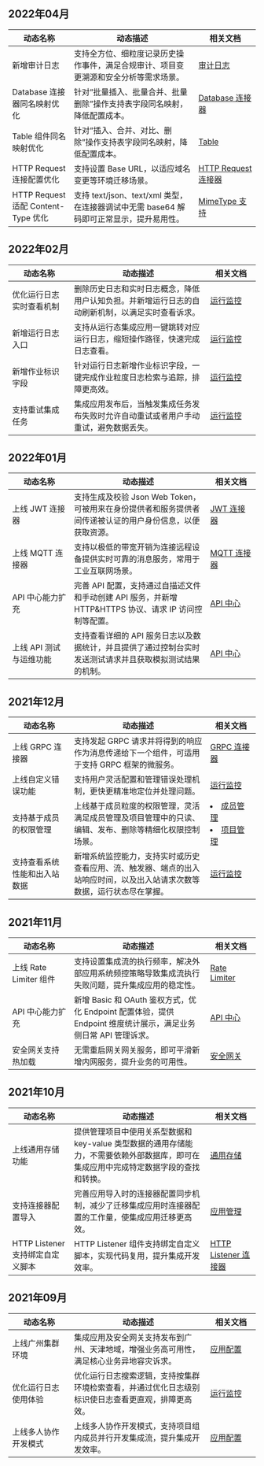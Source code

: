 
## 2022年04月
<table>
<thead>
<tr>
<th width="25%">动态名称</th>
<th width="55%">动态描述</th>
<th width="20%">相关文档</th>
</tr>
</thead>
<tbody>
<tr>
<td>新增审计日志</td>
<td>支持全方位、细粒度记录历史操作事件，满足合规审计、项目变更溯源和安全分析等需求场景。</td>
<td><a href="https://cloud.tencent.com/document/product/1270/72404">审计日志</a></td>
</tr>
<tr>
<td>Database 连接器同名映射优化</td>
<td>针对“批量插入、批量合并、批量删除”操作支持表字段同名映射，降低配置成本。</td>
<td><a href="https://cloud.tencent.com/document/product/1270/55449">Database 连接器</a></td>
</tr>
<tr>
<td>Table 组件同名映射优化</td>
<td>针对“插入、合并、对比、删除”操作支持表字段同名映射，降低配置成本。 </td>
<td><a href="https://cloud.tencent.com/document/product/1270/62647">Table</a></td>
</tr>
<tr>
<td>HTTP Request 连接配置优化</td>
<td>支持设置 Base URL，以适应域名变更等环境迁移场景。</td>
<td><a href="https://cloud.tencent.com/document/product/1270/55460">HTTP Request 连接器</a></td>
</tr>
<tr>
<td>HTTP Request 适配 Content-Type 优化</td>
<td>支持 text/json、text/xml 类型，在连接器调试中无需 base64 解码即可正常显示，提升易用性。</td>
<td><a href="https://cloud.tencent.com/document/product/1270/55617">MimeType 支持</a></td>
</tr>
</tbody></table> 

## 2022年02月
<table>
<thead>
<tr>
<th width="25%">动态名称</th>
<th width="55%">动态描述</th>
<th width="20%">相关文档</th>
</tr>
</thead>
<tbody>
<tr>
<td>优化运行日志实时查看机制</td>
<td> 删除历史日志和实时日志概念，降低用户认知负担。并新增运行日志的自动刷新机制，以满足实时查看诉求。</td>
<td><a href="https://cloud.tencent.com/document/product/1270/62268">运行监控</a></td>
</tr>
<tr>
<td>新增运行日志入口</td>
<td>支持从运行态集成应用一键跳转对应运行日志，缩短操作路径，快速完成日志查看。</td>
<td><a href="https://cloud.tencent.com/document/product/1270/62268">运行监控</a></td>
</tr>
<tr>
<td>新增作业标识字段</td>
<td>针对运行日志新增作业标识字段，一键完成作业粒度日志检索与追踪，排障更高效。	</td>
<td><a href="https://cloud.tencent.com/document/product/1270/62268">运行监控</a></td>
</tr>
<tr>
<td>支持重试集成任务</td>
<td>集成应用发布后，当触发集成任务发布失败时允许自动重试或者用户手动重试，避免数据丢失。</td>
<td><a href="https://cloud.tencent.com/document/product/1270/62268">运行监控</a></td>
</tr>
</tbody></table> 



## 2022年01月
<table>
<thead>
<tr>
<th width="25%">动态名称</th>
<th width="55%">动态描述</th>
<th width="20%">相关文档</th>
</tr>
</thead>
<tbody>
<tr>
<td>上线 JWT 连接器</td>
<td>支持生成及校验 Json Web Token，可被用来在身份提供者和服务提供者间传递被认证的用户身份信息，以便获取资源。</td>
<td><a href="https://cloud.tencent.com/document/product/1270/66054">JWT 连接器</a></td>
</tr>
<td>上线 MQTT 连接器</td>
<td>支持以极低的带宽开销为连接远程设备提供实时可靠的消息服务，常用于工业互联网场景。		</td>
<td><a href="https://cloud.tencent.com/document/product/1270/66350">MQTT 连接器</a></td>
</tr>
<td>API 中心能力扩充</td>
<td>完善 API 配置，支持通过自描述文件和手动创建 API 服务，并新增 HTTP&HTTPS 协议、请求 IP 访问控制等配置。		</td>
<td><a href="https://cloud.tencent.com/document/product/1270/62263">API 中心</a></td>
</tr>
<td>上线 API 测试与运维功能</td>
<td>支持查看详细的 API 服务日志以及数据统计，并且提供了通过控制台实时发送测试请求并且获取模拟测试结果的机制。		</td>
<td><a href="https://cloud.tencent.com/document/product/1270/62263">API 中心</a></td>
</tr>
</tbody></table> 


## 2021年12月
<table>
<thead>
<tr>
<th width="25%">动态名称</th>
<th width="55%">动态描述</th>
<th width="20%">相关文档</th>
</tr>
</thead>
<tbody>
<tr>
<td>上线 GRPC 连接器</td>
<td>支持发起 GRPC 请求并将得到的响应作为消息传递给下一个组件，可适用于支持 GRPC 框架的微服务。</td>
<td><a href="https://cloud.tencent.com/document/product/1270/66055">GRPC 连接器</a></td>
</tr>
<tr>
<td>上线自定义错误功能</td>
<td>支持用户灵活配置和管理错误处理机制，更快更精准地定位并处理问题。		</td>
<td><a href="https://cloud.tencent.com/document/product/1270/62268">运行监控</a></td>
</tr>
<tr>
<td>支持基于成员的权限管理</td>
<td>上线基于成员粒度的权限管理，灵活满足成员管理及项目管理中的只读、编辑、发布、删除等精细化权限控制场景。		</td>
<td><li><a href="https://cloud.tencent.com/document/product/1270/62274">成员管理</a></li><li><a href="https://cloud.tencent.com/document/product/1270/62276">项目管理</a></li></td>
</tr>
<tr>
<td>支持查看系统性能和出入站数据</td>
<td>新增系统监控能力，支持实时或历史查看应用、流、触发器、端点的出入站响应时间，以及出入站请求次数等数据，运行状态尽在掌握。		</td>
<td><a href="https://cloud.tencent.com/document/product/1270/62268">运行监控</a></td>
</tr>
</tbody></table> 




## 2021年11月
<table>
<thead>
<tr>
<th width="25%">动态名称</th>
<th width="55%">动态描述</th>
<th width="20%">相关文档</th>
</tr>
</thead>
<tbody>
<tr>
<td>上线 Rate Limiter 组件</td>
<td>支持设置集成流的执行频率，解决外部应用系统频控策略导致集成流执行失败问题，提升集成应用的稳定性。</td>
<td><a href="https://cloud.tencent.com/document/product/1270/65817">Rate Limiter</a></td>
</tr>
<tr>
<td>API 中心能力扩充</td>
<td>新增 Basic 和 OAuth 鉴权方式，优化 Endpoint 配置体验，提供 Endpoint 维度统计展示，满足业务侧日常 API 管理诉求。		</td>
<td><a href="https://cloud.tencent.com/document/product/1270/62263">API 中心</a></td>
</tr>
<td>安全网关支持热加载</td>
<td>无需重启网关网关服务，即可平滑新增内网服务，提升业务的可用性。		</td>
<td><a href="https://cloud.tencent.com/document/product/1270/51656">安全网关</a></td>
</tr>
</tbody></table> 
 
 
 ## 2021年10月
<table>
<thead>
<tr>
<th width="25%">动态名称</th>
<th width="55%">动态描述</th>
<th width="20%">相关文档</th>
</tr>
</thead>
<tbody>
<tr>
<td>上线通用存储功能</td>
<td> 提供管理项目中使用关系型数据和 key-value 类型数据的通用存储能力，不需要依赖外部数据库，即可在集成应用中完成特定数据字段的查找和转换。</td>
<td><a href="https://cloud.tencent.com/document/product/1270/63453">通用存储</a></td>
</tr>
<tr>
<td>支持连接器配置导入</td>
<td> 完善应用导入时的连接器配置同步机制，减少了迁移集成应用时连接器配置的工作量，使集成应用迁移更高效。		</td>
<td><a href="https://cloud.tencent.com/document/product/1270/62261">应用管理</a></td>
</tr>
<td>HTTP Listener 支持绑定自定义脚本</td>
<td> HTTP Listener 组件支持绑定自定义脚本，实现代码复用，提升集成开发效率。		</td>
<td><a href="https://cloud.tencent.com/document/product/1270/55459">HTTP Listener 连接器</a></td>
</tr>
</tbody></table>



## 2021年09月
<table>
<thead>
<tr>
<th width="25%">动态名称</th>
<th width="55%">动态描述</th>
<th width="20%">相关文档</th>
</tr>
</thead>
<tbody>
<tr>
<td>上线广州集群环境</td>
<td> 集成应用及安全网关支持发布到广州、天津地域，增强业务高可用性，满足核心业务异地容灾诉求。		</td>
<td><a href="https://cloud.tencent.com/document/product/1270/62262">应用配置</a></td>
</tr>
<tr>
<td>优化运行日志使用体验</td>
<td> 优化运行日志搜索逻辑，支持按集群环境检索查看，并通过优化日志级别标识使日志查看更直观，排障更高效。</td>
<td><a href="https://cloud.tencent.com/document/product/1270/62268">运行监控</a></td>
</tr>
<tr>
<td> 上线多人协作开发模式</td>
<td>上线多人协作开发模式，支持项目组内成员并行开发集成流，提升集成开发效率。		</li></td>
<td><a href="https://cloud.tencent.com/document/product/1270/62262">应用配置</a></td>
</tr>
</tbody></table>
	



